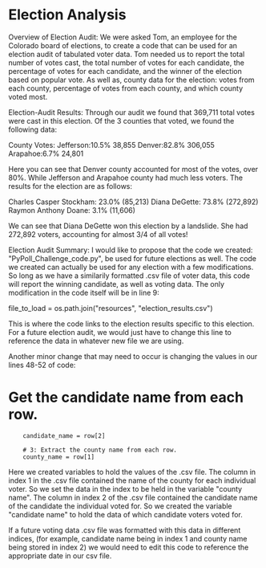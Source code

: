# Election Analysis


Overview of Election Audit:
We were asked Tom, an employee for the Colorado board of elections, to create a code that can be used for an election audit of tabulated voter data. Tom needed us to report the total number of votes cast, the total number of votes for each candidate, the percentage of votes for each candidate, and the winner of the election based on popular vote. As well as, county data for the election: votes from each county, percentage of votes from each county, and which county voted most.


Election-Audit Results:
Through our audit we found that 369,711 total votes were cast in this election. Of the 3 counties that voted, we found the following data:

County Votes:
Jefferson:10.5% 38,855
Denver:82.8% 306,055
Arapahoe:6.7% 24,801

Here you can see that Denver county accounted for most of the votes, over 80%. While Jefferson and Arapahoe county had much less voters.
The results for the election are as follows:

Charles Casper Stockham: 23.0% (85,213)
Diana DeGette: 73.8% (272,892)
Raymon Anthony Doane: 3.1% (11,606)

We can see that Diana DeGette won this election by a landslide. She had 272,892 voters, accounting for almost 3/4 of all votes!


Election Audit Summary:
I would like to propose that the code we created: "PyPoll_Challenge_code.py", be used for future elections as well. The code we created can actually be used for any election with a few modifications. So long as we have a similarily formatted .csv file of voter data, this code will report the winning candidate, as well as voting data. The only modification in the code itself will be in line 9:

file_to_load = os.path.join("resources", "election_results.csv")

This is where the code links to the election results specific to this election. For a future election audit, we would just have to change this line to reference the data in whatever new file we are using. 

Another minor change that may need to occur is changing the values in our lines 48-52 of code:

# Get the candidate name from each row.
        candidate_name = row[2]

        # 3: Extract the county name from each row.
        county_name = row[1]
  
Here we created variables to hold the values of the .csv file. The column in index 1 in the .csv file contained the name of the county for each individual voter. So we set the data in the index to be held in the variable "county name". The column in index 2 of the .csv file contained the candidate name of the candidate the individual voted for. So we created the variable "candidate name" to hold the data of which candidate voters voted for. 

If a future voting data .csv file was formatted with this data in different indices, (for example, candidate name being in index 1 and county name being stored in index 2) we would need to edit this code to reference the appropriate date in our csv file.
